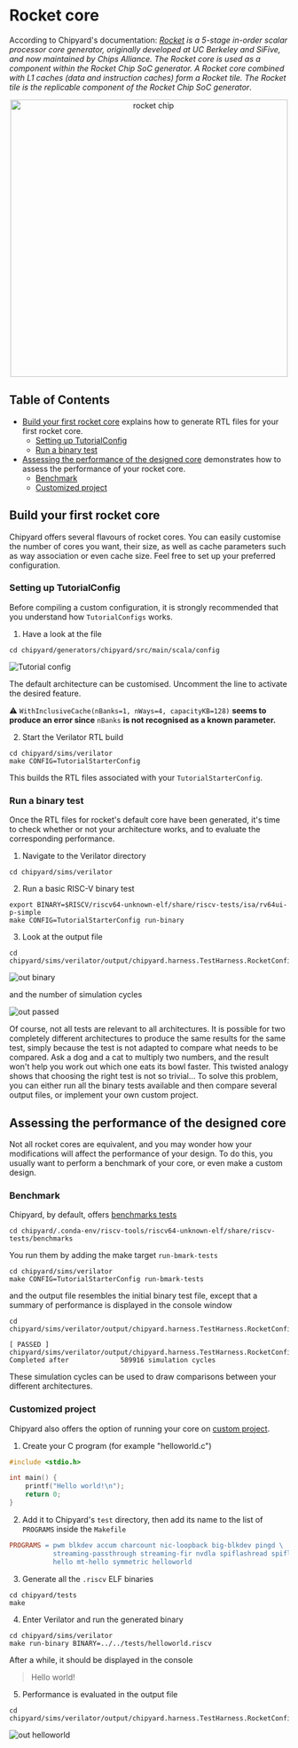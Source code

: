 # Rocket core

According to Chipyard's documentation:
*[Rocket](https://chipyard.readthedocs.io/en/stable/Generators/Rocket.html) is a 5-stage in-order scalar processor core generator, originally developed at UC Berkeley and SiFive, and now maintained by Chips Alliance. The Rocket core is used as a component within the Rocket Chip SoC generator. A Rocket core combined with L1 caches (data and instruction caches) form a Rocket tile. The Rocket tile is the replicable component of the Rocket Chip SoC generator*.

<p align='center'>
<img src="./screenshots/rocketchip diagram.png" alt="rocket chip" width="500"/>
</p>

## Table of Contents

- [Build your first rocket core](#build-your-first-rocket-core) explains how to generate RTL files for your first rocket core.
    * [Setting up TutorialConfig](#setting-up-tutorialconfig)
    * [Run a binary test](#run-a-binary-test)
- [Assessing the performance of the designed core](#assessing-the-performance-of-the-designed-core) demonstrates how to assess the performance of your rocket core.
    * [Benchmark](#benchmark)
    * [Customized project](#customized-project)

## Build your first rocket core

Chipyard offers several flavours of rocket cores. You can easily customise the number of cores you want, their size, as well as cache parameters such as way association or even cache size. 
Feel free to set up your preferred configuration.

### Setting up TutorialConfig

Before compiling a custom configuration, it is strongly recommended that you understand how ``TutorialConfigs`` works.

1. Have a look at the file

```shell
cd chipyard/generators/chipyard/src/main/scala/config
```
![Tutorial config](./screenshots/Tutorial%20config.png)

The default architecture can be customised. Uncomment the line to activate the desired feature.

:warning: ``WithInclusiveCache(nBanks=1, nWays=4, capacityKB=128)`` **seems to produce an error since** ``nBanks`` **is not recognised as a known parameter.**


2. Start the Verilator RTL build 
```shell
cd chipyard/sims/verilator
make CONFIG=TutorialStarterConfig
```

This builds the RTL files associated with your ``TutorialStarterConfig``.

### Run a binary test

Once the RTL files for rocket's default core have been generated, it's time to check whether or not your architecture works, and to evaluate the corresponding performance.

1. Navigate to the Verilator directory

```shell
cd chipyard/sims/verilator
```

2. Run a basic RISC-V binary test

```shell
export BINARY=$RISCV/riscv64-unknown-elf/share/riscv-tests/isa/rv64ui-p-simple
make CONFIG=TutorialStarterConfig run-binary
```

3. Look at the output file
```shell
cd chipyard/sims/verilator/output/chipyard.harness.TestHarness.RocketConfig
```
![out binary](./screenshots/out%20rv-64-ui-simple.png)

and the number of simulation cycles

![out passed](./screenshots/out%20rv-64-ui-simple%20passed.png)

Of course, not all tests are relevant to all architectures.
It is possible for two completely different architectures to produce the same results for the same test, simply because the test is not adapted to compare what needs to be compared. Ask a dog and a cat to multiply two numbers, and the result won't help you work out which one eats its bowl faster. This twisted analogy shows that choosing the right test is not so trivial...
To solve this problem, you can either run all the binary tests available and then compare several output files, or implement your own custom project.

## Assessing the performance of the designed core

Not all rocket cores are equivalent, and you may wonder how your modifications will affect the performance of your design. To do this, you usually want to perform a benchmark of your core, or even make a custom design.

### Benchmark

Chipyard, by default, offers [benchmarks tests](https://chipyard.readthedocs.io/en/stable/Simulation/Software-RTL-Simulation.html#custom-benchmarks-tests)

```shell
cd chipyard/.conda-env/riscv-tools/riscv64-unknown-elf/share/riscv-tests/benchmarks
```

You run them by adding the make target ``run-bmark-tests``

```shell
cd chipyard/sims/verilator
make CONFIG=TutorialStarterConfig run-bmark-tests
```

and the output file resembles the initial binary test file, except that a summary of performance is displayed in the console window

```shell
cd chipyard/sims/verilator/output/chipyard.harness.TestHarness.RocketConfig
```
```shell
[ PASSED ] chipyard/sims/verilator/output/chipyard.harness.TestHarness.RocketConfig/median.riscv.out
Completed after             589916 simulation cycles
```

These simulation cycles can be used to draw comparisons between your different architectures.

### Customized project

Chipyard also offers the option of running your core on [custom project](https://chipyard.readthedocs.io/en/stable/Simulation/Software-RTL-Simulation.html#custom-benchmarks-tests).

1. Create your C program (for example "helloworld.c")

```C
#include <stdio.h>

int main() {
    printf("Hello world!\n");
    return 0;
}
```

2. Add it to Chipyard's ``test`` directory, then add its name to the list of ``PROGRAMS`` inside the ``Makefile``

```Makefile
PROGRAMS = pwm blkdev accum charcount nic-loopback big-blkdev pingd \
           streaming-passthrough streaming-fir nvdla spiflashread spiflashwrite fft gcd \
           hello mt-hello symmetric helloworld
```

3. Generate all the ``.riscv`` ELF binaries

```shell
cd chipyard/tests
make
```

4. Enter Verilator and run the generated binary

```shell
cd chipyard/sims/verilator
make run-binary BINARY=../../tests/helloworld.riscv
```

After a while, it should be displayed in the console 
> Hello world!

5. Performance is evaluated in the output file

```shell
cd chipyard/sims/verilator/output/chipyard.harness.TestHarness.RocketConfig
```

![out helloworld](./screenshots/out%20helloworld.png)
